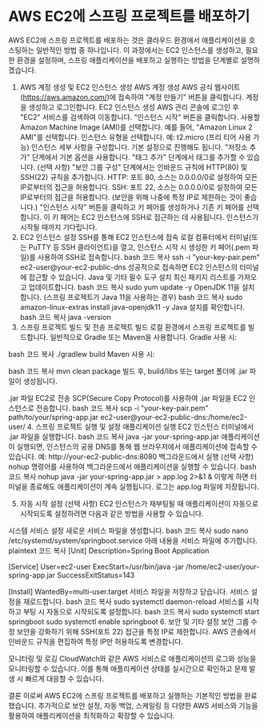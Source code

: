 # AWS EC2에 스프링 프로젝트를 배포하기

AWS EC2에 스프링 프로젝트를 배포하는 것은 클라우드 환경에서 애플리케이션을 호스팅하는 일반적인 방법 중 하나입니다. 이 과정에서는 EC2 인스턴스를 생성하고, 필요한 환경을 설정하며, 스프링 애플리케이션을 배포하고 실행하는 방법을 단계별로 설명하겠습니다.

1. AWS 계정 생성 및 EC2 인스턴스 생성
AWS 계정 생성
AWS 공식 웹사이트(https://aws.amazon.com/)에 접속하여 "계정 만들기" 버튼을 클릭합니다.
계정을 생성하고 로그인합니다.
EC2 인스턴스 생성
AWS 관리 콘솔에 로그인 후 "EC2" 서비스를 검색하여 이동합니다.
"인스턴스 시작" 버튼을 클릭합니다.
사용할 Amazon Machine Image (AMI)를 선택합니다. 예를 들어, "Amazon Linux 2 AMI"를 선택합니다.
인스턴스 유형을 선택합니다. 예: t2.micro (프리 티어 사용 가능)
인스턴스 세부 사항을 구성합니다. 기본 설정으로 진행해도 됩니다.
"저장소 추가" 단계에서 기본 옵션을 사용합니다.
"태그 추가" 단계에서 태그를 추가할 수 있습니다. (선택 사항)
"보안 그룹 구성" 단계에서는 인바운드 규칙에 HTTP(80) 및 SSH(22) 규칙을 추가합니다.
HTTP: 포트 80, 소스는 0.0.0.0/0로 설정하여 모든 IP로부터의 접근을 허용합니다.
SSH: 포트 22, 소스는 0.0.0.0/0로 설정하여 모든 IP로부터의 접근을 허용합니다. (보안을 위해 나중에 특정 IP로 제한하는 것이 좋습니다.)
"인스턴스 시작" 버튼을 클릭하고 키 페어를 생성하거나 기존 키 페어를 선택합니다. 이 키 페어는 EC2 인스턴스에 SSH로 접근하는 데 사용됩니다.
인스턴스가 시작될 때까지 기다립니다.
2. EC2 인스턴스 설정
SSH를 통해 EC2 인스턴스에 접속
로컬 컴퓨터에서 터미널(또는 PuTTY 등 SSH 클라이언트)을 열고, 인스턴스 시작 시 생성한 키 페어(.pem 파일)를 사용하여 SSH로 접속합니다.
bash
코드 복사
ssh -i "your-key-pair.pem" ec2-user@your-ec2-public-dns
성공적으로 접속하면 EC2 인스턴스의 터미널에 접근할 수 있습니다.
Java 및 기타 필수 도구 설치
최신 패키지 리스트를 가져오고 업데이트합니다.
bash
코드 복사
sudo yum update -y
OpenJDK 11을 설치합니다. (스프링 프로젝트가 Java 11을 사용하는 경우)
bash
코드 복사
sudo amazon-linux-extras install java-openjdk11 -y
Java 설치를 확인합니다.
bash
코드 복사
java -version
3. 스프링 프로젝트 빌드 및 전송
프로젝트 빌드
로컬 환경에서 스프링 프로젝트를 빌드합니다. 일반적으로 Gradle 또는 Maven을 사용합니다.
Gradle 사용 시:

bash
코드 복사
./gradlew build
Maven 사용 시:

bash
코드 복사
mvn clean package
빌드 후, build/libs 또는 target 폴더에 .jar 파일이 생성됩니다.

.jar 파일 EC2로 전송
SCP(Secure Copy Protocol)를 사용하여 .jar 파일을 EC2 인스턴스로 전송합니다.
bash
코드 복사
scp -i "your-key-pair.pem" path/to/your/spring-app.jar ec2-user@your-ec2-public-dns:/home/ec2-user/
4. 스프링 프로젝트 실행 및 설정
애플리케이션 실행
EC2 인스턴스 터미널에서 .jar 파일을 실행합니다.
bash
코드 복사
java -jar your-spring-app.jar
애플리케이션이 실행되면, 인스턴스의 공용 DNS를 통해 웹 브라우저에서 애플리케이션에 접속할 수 있습니다. 예: http://your-ec2-public-dns:8080
백그라운드에서 실행 (선택 사항)
nohup 명령어를 사용하여 백그라운드에서 애플리케이션을 실행할 수 있습니다.
bash
코드 복사
nohup java -jar your-spring-app.jar > app.log 2>&1 &
이렇게 하면 터미널을 종료해도 애플리케이션이 계속 실행됩니다. 로그는 app.log 파일에 저장됩니다.

5. 자동 시작 설정 (선택 사항)
EC2 인스턴스가 재부팅될 때 애플리케이션이 자동으로 시작되도록 설정하려면 다음과 같은 방법을 사용할 수 있습니다.

시스템 서비스 설정
새로운 서비스 파일을 생성합니다.
bash
코드 복사
sudo nano /etc/systemd/system/springboot.service
아래 내용을 서비스 파일에 추가합니다.
plaintext
코드 복사
[Unit]
Description=Spring Boot Application

[Service]
User=ec2-user
ExecStart=/usr/bin/java -jar /home/ec2-user/your-spring-app.jar
SuccessExitStatus=143

[Install]
WantedBy=multi-user.target
서비스 파일을 저장하고 닫습니다.
서비스 설정을 재로드합니다.
bash
코드 복사
sudo systemctl daemon-reload
서비스를 시작하고 부팅 시 자동으로 시작되도록 설정합니다.
bash
코드 복사
sudo systemctl start springboot
sudo systemctl enable springboot
6. 보안 및 기타 설정
보안 그룹 수정
보안을 강화하기 위해 SSH(포트 22) 접근을 특정 IP로 제한합니다. AWS 콘솔에서 인바운드 규칙을 편집하여 특정 IP만 허용하도록 변경합니다.

모니터링 및 로깅
CloudWatch와 같은 AWS 서비스로 애플리케이션의 로그와 성능을 모니터링할 수 있습니다. 이를 통해 애플리케이션 상태를 실시간으로 확인하고 문제 발생 시 빠르게 대응할 수 있습니다.

결론
이로써 AWS EC2에 스프링 프로젝트를 배포하고 실행하는 기본적인 방법을 완료했습니다. 추가적으로 보안 설정, 자동 백업, 스케일링 등 다양한 AWS 서비스와 기능을 활용하여 애플리케이션을 최적화하고 확장할 수 있습니다.